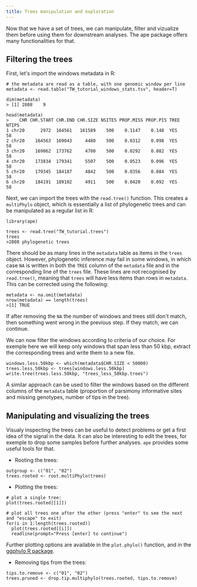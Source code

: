 ```yaml
---
title: Trees manipulation and exploration
---
```


Now that we have a set of trees, we can manipulate, filter and vizualize them before using them for downstream analyses. The ape package offers many functionalities for that.

## Filtering the trees

First, let's import the windows metadata in R: 

```R:
# the metadata are read as a table, with one genomic window per line
metadata <- read.table("TW_tutorial_windows_stats.tsv", header=T)

dim(metadata)
> [1] 2808    9

head(metadata)
>    CHR CHR.START CHR.END CHR.SIZE NSITES PROP.MISS PROP.PIS TREE NTIPS
1 chr20      2972  164561   161589    500    0.1147    0.148  YES    58
2 chr20    164563  169043     4480    500    0.0312    0.098  YES    58
3 chr20    169062  173762     4700    500    0.0292    0.082  YES    58
4 chr20    173834  179341     5507    500    0.0523    0.096  YES    58
5 chr20    179345  184187     4842    500    0.0356    0.084  YES    58
6 chr20    184191  189102     4911    500    0.0420    0.092  YES    58
```
Next, we can import the trees with the `read.tree()` function. This creates a `multiPhylo` object, which is essentially a list of phylogenetic trees and can be manipulated as a regular list in R:
```R:
library(ape)

trees <- read.tree("TW_tutorial.trees")
trees
>2808 phylogenetic trees
```
There should be as many lines in the `metadata` table as items in the `trees` object. However, phylogenetic inference may fail in some windows, in which case `NA` is written in both the `TREE` column of the `metadata` file and in the corresponding line of the `trees` file. These lines are not recognised by `read.tree()`, meaning that `trees` will have less items than rows in `metadata`. This can be corrected using the following:

```R:
metadata <- na.omit(metadata)
nrow(metadata) == length(trees)
>[1] TRUE
```
If after removing the `NA` the number of windows and trees still don't match, then something went wrong in the previous step. If they match, we can continue.

We can now filter the windows according to criteria of our choice. For exemple here we will keep only windows that span less than 50 kbp, extract the corresponding trees and write them to a new file.

```R:
windows.less.50kbp <- which(metadata$CHR.SIZE < 50000)
trees.less.50kbp <- trees[windows.less.50kbp]
write.tree(trees.less.50kbp, "trees_less_50kbp.trees")
```

A similar approach can be used to filter the windows based on the different columns of the `metadata` table (proportion of parsimony informative sites and missing genotypes, number of tips in the tree).

## Manipulating and visualizing the trees

Visualy inspecting the trees can be useful to detect problems or get a first idea of the signal in the data. It can also be interesting to edit the trees, for exemple to drop some samples before further analyses. `ape` provides some useful tools for that.

- Rooting the trees: 
```R:
outgroup <- c("01", "02")
trees.rooted <- root.multiPhylo(trees)
```

- Plotting the trees:
```R:
# plot a single tree:
plot(trees.rooted[[1]])

# plot all trees one after the other (press "enter" to see the next and "escape" to exit)
for(i in 1:length(trees.rooted))
  plot(trees.rooted[[i]])
  readline(prompt="Press [enter] to continue")
```
Further plotting options are available in the `plot.phylo()` function, and in the [ggphylo R package](https://github.com/gjuggler/ggphylo).

- Removing tips from the trees:
```R:
tips.to.remove <- c("01", "02")
trees.pruned <- drop.tip.multiphylo(trees.rooted, tips.to.remove)
```

